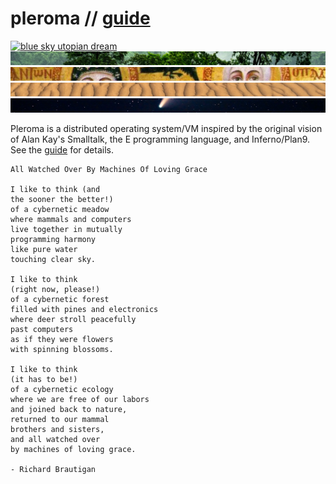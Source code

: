 # pleroma // [guide](https://wangell.github.io/pleroma-docs/)

[![blue sky utopian dream](https://i.imgur.com/FdQcgOf.png)](#pleroma)
[![forest](https://github.com/wangell/pleroma-docs/raw/main/forest.png)](#pleroma)
[![abba](https://github.com/wangell/pleroma-docs/raw/main/desertfathers.png)](#pleroma)
[![sands](https://github.com/wangell/pleroma-docs/raw/main/desert.png)](#pleroma)
[![comet](https://github.com/wangell/pleroma-docs/raw/main/comet.png)](#pleroma)

Pleroma is a distributed operating system/VM inspired by the original vision of Alan Kay's Smalltalk, the E programming language, and Inferno/Plan9.  See the [guide](https://wangell.github.io/pleroma-docs/) for details.


```
All Watched Over By Machines Of Loving Grace

I like to think (and
the sooner the better!)
of a cybernetic meadow
where mammals and computers
live together in mutually
programming harmony
like pure water
touching clear sky.

I like to think
(right now, please!)
of a cybernetic forest
filled with pines and electronics
where deer stroll peacefully
past computers
as if they were flowers
with spinning blossoms.

I like to think
(it has to be!)
of a cybernetic ecology
where we are free of our labors
and joined back to nature,
returned to our mammal
brothers and sisters,
and all watched over
by machines of loving grace.

- Richard Brautigan
```
